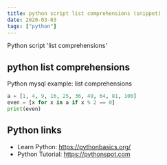```yaml
---
title: python script list comprehensions (snippet)
date: 2020-03-03
tags: ["python"]
---
```

Python script 'list comprehensions'


## python list comprehensions

Python mysql example: list comprehensions

```python
a = [1, 4, 9, 16, 25, 36, 49, 64, 81, 100]
even = [x for x in a if x % 2 == 0]
print(even)

```

## Python links

- Learn Python: https://pythonbasics.org/
- Python Tutorial: https://pythonspot.com
